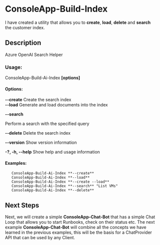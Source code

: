 # ConsoleApp-Build-Index
I have created a utility that allows you to **create**, **load**, **delete** and **search** the customer index.

## Description
Azure OpenAI Search Helper

### Usage:
 ConsoleApp-Build-Ai-Index **[options]**

#### Options:

   **--create**           Create the search index      
   **--load**             Generate and load documents into the index
      
   **--search <search>** Perform a search with the specified query
      
   **--delete**          Delete the search index
      
   **--version**          Show version information
      
   **-?, -h, --help**     Show help and usage information


#### Examples:
  
   ~~~
      ConsoleApp-Build-Ai-Index **--create**
      ConsoleApp-Build-Ai-Index **--load**
      ConsoleApp-Build-Ai-Index **--create --load**
      ConsoleApp-Build-Ai-Index **--search** "List VMs"
      ConsoleApp-Build-Ai-Index **--delete**
   ~~~

## Next Steps
Next, we will create a simple **ConsoleApp-Chat-Bot** that has a simple Chat Loop that allows you to start Runbooks, check on their status etc.  The next example **ConsoleApp-Chat-Bot** will combine all the concepts we have learned in the previous examples, this will be the basis for a ChatProvider API that can be used by any Client.




